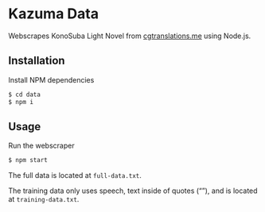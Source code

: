 # Kazuma Data

Webscrapes KonoSuba Light Novel from [cgtranslations.me](https://cgtranslations.me/konosuba) using Node.js.

## Installation

Install NPM dependencies

```bash
$ cd data
$ npm i
```

## Usage

Run the webscraper

```bash
$ npm start
```

The full data is located at `full-data.txt`.

The training data only uses speech, text inside of quotes (“”), and is located at `training-data.txt`.
